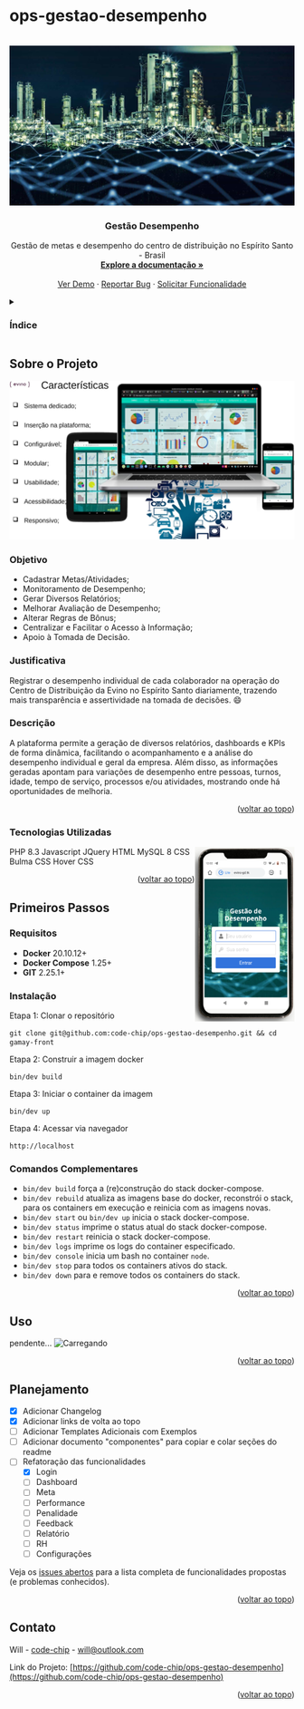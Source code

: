 # ops-gestao-desempenho
<!-- Compatibilidade aprimorada do link de volta ao topo: Veja: https://github.com/othneildrew/Best-README-Template/pull/73 -->
<a name="readme-top"></a>

<br />
<div align="center">
  <a href="https://github.com/code-chip/ops-gestao-desempenho">
    <img src="public/images/wallpaper/data-science24-min.jpg" alt="Logo">
  </a>

  <h3 align="center">Gestão Desempenho</h3>

  <p align="center">
    Gestão de metas e desempenho do centro de distribuição no Espírito Santo - Brasil
    <br />
    <a href="https://evinobr.atlassian.net/wiki/spaces/TECH/pages/2396291159/Gamay"><strong>Explore a documentação »</strong></a>
    <br />
    <br />
    <a href="https://opsgestaodesempenho.tk/">Ver Demo</a>
    ·
    <a href="https://github.com/code-chip/ops-gestao-desempenho/issues">Reportar Bug</a>
    ·
    <a href="https://github.com/code-chip/ops-gestao-desempenho/issues">Solicitar Funcionalidade</a>
  </p>
</div>

<details>
  <summary><h3>Índice</h3></summary>
  <ol>
    <li>
      <a href="#about-the-project">Sobre o Projeto</a>
      <ul>
        <li><a href="#about-the-project-objective">Objetivo</a></li>
      </ul>
      <ul>
        <li><a href="#about-the-project-justification">Justificativa</a></li>
      </ul>
      <ul>
        <li><a href="#about-the-project-description">Descrição</a></li>
      </ul>
      <ul>
        <li><a href="#about-the-project-built-with">Tecnologias Utilizadas</a></li>
      </ul>
    </li>
    <li>
      <a href="#getting-started">Primeiros Passos</a>
      <ul>
        <li><a href="#getting-started-requirements">Requisitos</a></li>
        <li><a href="#getting-started-installation">Instalação</a></li>
        <li><a href="#getting-started-complementary-command">Comandos Complementares</a></li>
      </ul>
    </li>
    <li><a href="#usage">Uso</a></li>
    <li><a href="#roadmap">Planejamento</a></li>
    <li><a href="#contact">Contato</a></li>
  </ol>
</details>

<a name="about-the-project"></a>
## Sobre o Projeto

<img src="docs/images/characteristics.jpg" alt="Características">

<a name="about-the-project-objective"></a>
### Objetivo

* Cadastrar Metas/Atividades;
* Monitoramento de Desempenho;
* Gerar Diversos Relatórios;
* Melhorar Avaliação de Desempenho;
* Alterar Regras de Bônus;
* Centralizar e Facilitar o Acesso à Informação;
* Apoio à Tomada de Decisão.

<a name="about-the-project-justification"></a>
### Justificativa

Registrar o desempenho individual de cada colaborador na operação do Centro de Distribuição da Evino no Espírito Santo diariamente, trazendo mais transparência e assertividade na tomada de decisões. :smile:

<a name="about-the-project-description"></a>
### Descrição

A plataforma permite a geração de diversos relatórios, dashboards e KPIs de forma dinâmica, facilitando o acompanhamento e a análise do desempenho individual e geral da empresa. Além disso, as informações geradas apontam para variações de desempenho entre pessoas, turnos, idade, tempo de serviço, processos e/ou atividades, mostrando onde há oportunidades de melhoria.

<p align="right">(<a href="#readme-top">voltar ao topo</a>)</p>

<a name="about-the-project-built-with"></a>
### Tecnologias Utilizadas

<img align="right" src="docs/images/login-smartphone.png" alt="Login" width="35%">

PHP 8.3
Javascript
JQuery
HTML
MySQL 8
CSS
Bulma CSS
Hover CSS

<p align="right">(<a href="#readme-top">voltar ao topo</a>)</p>

<a name="getting-started"></a>
## Primeiros Passos

<a name="getting-started-requirements"></a>
### Requisitos

- **Docker** 20.10.12+
- **Docker Compose** 1.25+
- **GIT** 2.25.1+

<a name="getting-started-installation"></a>
### Instalação

Etapa 1: Clonar o repositório

```
git clone git@github.com:code-chip/ops-gestao-desempenho.git && cd gamay-front
```

Etapa 2: Construir a imagem docker

```
bin/dev build
```

Etapa 3: Iniciar o container da imagem
```
bin/dev up
```

Etapa 4: Acessar via navegador

```
http://localhost
```

<a name="getting-started-complementary-command"></a>
### Comandos Complementares

* ```bin/dev build``` força a (re)construção do stack docker-compose.
* `bin/dev rebuild` atualiza as imagens base do docker, reconstrói o stack, para os containers em execução e reinicia com as imagens novas.
* `bin/dev start` ou `bin/dev up` inicia o stack docker-compose.
* `bin/dev status` imprime o status atual do stack docker-compose.
* `bin/dev restart` reinicia o stack docker-compose.
* `bin/dev logs` imprime os logs do container especificado.
* `bin/dev console` inicia um bash no container `node`.
* `bin/dev stop` para todos os containers ativos do stack.
* `bin/dev down` para e remove todos os containers do stack.

<p align="right">(<a href="#readme-top">voltar ao topo</a>)</p>

<a name="usage"></a>
## Uso

<a>pendente... <img src="https://media.tenor.com/On7kvXhzml4AAAAj/loading-gif.gif" alt="Carregando" width="2%"><a>

<p align="right">(<a href="#readme-top">voltar ao topo</a>)</p>

<a name="roadmap"></a>
## Planejamento

- [x] Adicionar Changelog
- [x] Adicionar links de volta ao topo
- [ ] Adicionar Templates Adicionais com Exemplos
- [ ] Adicionar documento "componentes" para copiar e colar seções do readme
- [ ] Refatoração das funcionalidades
    - [x] Login
    - [ ] Dashboard
    - [ ] Meta
    - [ ] Performance
    - [ ] Penalidade
    - [ ] Feedback
    - [ ] Relatório
    - [ ] RH
    - [ ] Configurações

Veja os [issues abertos](https://github.com/othneildrew/Best-README-Template/issues) para a lista completa de funcionalidades propostas (e problemas conhecidos).

<p align="right">(<a href="#readme-top">voltar ao topo</a>)</p>

## Contato

Will - [code-chip](https://github.com/code-chip) - will@outlook.com

Link do Projeto: [https://github.com/code-chip/ops-gestao-desempenho](https://github.com/code-chip/ops-gestao-desempenho)

<p align="right">(<a href="#readme-top">voltar ao topo</a>)</p>